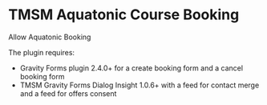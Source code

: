 TMSM Aquatonic Course Booking
======================

Allow Aquatonic Booking 

The plugin requires:
* Gravity Forms plugin 2.4.0+ for a create booking form and a cancel booking form
* TMSM Gravity Forms Dialog Insight 1.0.6+ with a feed for contact merge and a feed for offers consent

